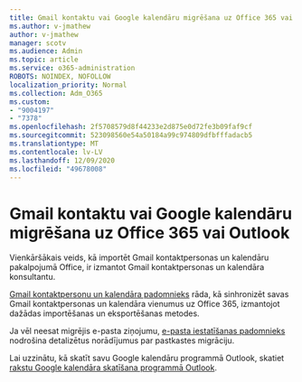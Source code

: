 ```yaml
---
title: Gmail kontaktu vai Google kalendāru migrēšana uz Office 365 vai Outlook
ms.author: v-jmathew
author: v-jmathew
manager: scotv
ms.audience: Admin
ms.topic: article
ms.service: o365-administration
ROBOTS: NOINDEX, NOFOLLOW
localization_priority: Normal
ms.collection: Adm_O365
ms.custom:
- "9004197"
- "7378"
ms.openlocfilehash: 2f5708579d8f44233e2d875e0d72fe3b09faf9cf
ms.sourcegitcommit: 523098560e54a50184a99c974809dfbfffadacb5
ms.translationtype: MT
ms.contentlocale: lv-LV
ms.lasthandoff: 12/09/2020
ms.locfileid: "49678008"
---
```

# <a name="migrate-gmail-contacts-or-google-calendars-to-office-365-or-outlook"></a>Gmail kontaktu vai Google kalendāru migrēšana uz Office 365 vai Outlook

Vienkāršākais veids, kā importēt Gmail kontaktpersonas un kalendāru pakalpojumā Office, ir izmantot Gmail kontaktpersonas un kalendāra konsultantu.

[Gmail kontaktpersonu un kalendāra padomnieks](https://go.microsoft.com/fwlink/?linkid=2134386) rāda, kā sinhronizēt savas Gmail kontaktpersonas un kalendāra vienumus uz Office 365, izmantojot dažādas importēšanas un eksportēšanas metodes.

Ja vēl neesat migrējis e-pasta ziņojumu, [e-pasta iestatīšanas padomnieks](https://go.microsoft.com/fwlink/?linkid=2133951) nodrošina detalizētus norādījumus par pastkastes migrāciju.

Lai uzzinātu, kā skatīt savu Google kalendāru programmā Outlook, skatiet [rakstu Google kalendāra skatīšana programmā Outlook](https://go.microsoft.com/fwlink/?linkid=2083939).
